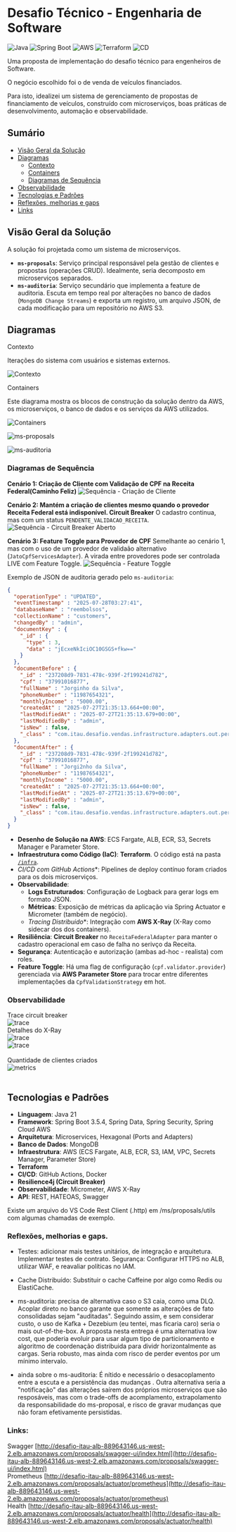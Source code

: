 # Desafio Técnico - Engenharia de Software
![Java](https://img.shields.io/badge/Java-21-blue.svg)
![Spring Boot](https://img.shields.io/badge/Spring%20Boot-3.5.4-brightgreen.svg)
![AWS](https://img.shields.io/badge/AWS-ECS%20|%20S3%20|%20ECR-orange.svg)
![Terraform](https://img.shields.io/badge/Terraform-IaC-blueviolet.svg)
![CD](https://img.shields.io/badge/CI/CD-GitHub%20Actions-lightgrey.svg)

Uma proposta de implementação do desafio técnico para engenheiros de Software.


O negócio escolhido foi o de venda de veículos financiados.

Para isto, idealizei um sistema de gerenciamento de propostas de financiamento de veículos, construído com microserviços, boas práticas de desenvolvimento, automação e observabilidade.

## Sumário

- [Visão Geral da Solução](#visão-geral-da-solução)
- [Diagramas ](#diagramas)
  - [Contexto](#contexto)
  - [Containers](#containers)
  - [Diagramas de Sequência](#diagramas-de-sequência)
- [Observabilidade](#observabilidade)
- [Tecnologias e Padrões](#tecnologias-e-padrões)
- [Reflexões, melhorias e gaps](#reflexões-melhorias-e-gaps)
- [Links](#links)

## Visão Geral da Solução

A solução foi projetada como um sistema de microserviços.

- **`ms-proposals`**: Serviço principal responsável pela gestão de clientes e propostas (operações CRUD). Idealmente, seria decomposto em microserviços separados.
- **`ms-auditoria`**: Serviço secundário que implementa a feature de auditoria. Escuta em tempo real por alterações no banco de dados (`MongoDB Change Streams`) e exporta um registro, um arquivo JSON, de cada modificação para um repositório no AWS S3.

## Diagramas

Contexto

Iterações do sistema com usuários e sistemas externos.

![Contexto](/docs/1.Contexto%20do%20Sistema%20de%20Vendas.png)

Containers

Este diagrama mostra os blocos de construção da solução dentro da AWS, os microserviços, o banco de dados e os serviços da AWS utilizados.

![Containers](/docs/2.Containers%20do%20Sistema%20de%20Vendas.png)

![ms-proposals](/docs/3.Componentes%20do%20ms-proposals.png)

![ms-auditoria](/docs/4.Componentes%20do%20ms-auditoria.png)

### Diagramas de Sequência

**Cenário 1: Criação de Cliente com Validação de CPF na Receita Federal(Caminho Feliz)**
![Sequência - Criação de Cliente](/docs/5caminho-feliz-cpf-receita.png)

**Cenário 2: Mantém a criação de clientes mesmo quando o provedor Receita Federal está indisponível. Circuit Breaker**
O cadastro continua, mas com um status `PENDENTE_VALIDACAO_RECEITA`.
![Sequência - Circuit Breaker Aberto](/docs/8.caminho-feliz-cpf-receita-circuit-aberto.png)

**Cenário 3: Feature Toggle para Provedor de CPF**
Semelhante ao cenário 1, mas com o uso de um provedor de validaão alternativo (`JatoCpfServicesAdapter`).
A virada entre provedores pode ser controlada LIVE com Feature Toggle.
![Sequência - Feature Toggle](/docs/7.caminho-feliz-cpf-jatocpf.png)

Exemplo de JSON de auditoria gerado pelo `ms-auditoria`:
```json
{
  "operationType" : "UPDATED",
  "eventTimestamp" : "2025-07-28T03:27:41",
  "databaseName" : "reembolsos",
  "collectionName" : "customers",
  "changedBy" : "admin",
  "documentKey" : {
    "_id" : {
      "type" : 3,
      "data" : "jEcxeNkIciOC10GSGS+fkw=="
    }
  },
  "documentBefore" : {
    "_id" : "237208d9-7831-478c-939f-2f199241d782",
    "cpf" : "37991016877",
    "fullName" : "Jorginho da Silva",
    "phoneNumber" : "11987654321",
    "monthlyIncome" : "5000.00",
    "createdAt" : "2025-07-27T21:35:13.664+00:00",
    "lastModifiedAt" : "2025-07-27T21:35:13.679+00:00",
    "lastModifiedBy" : "admin",
    "isNew" : false,
    "_class" : "com.itau.desafio.vendas.infrastructure.adapters.out.persistence.mongodb.documents.CustomerDocument"
  },
  "documentAfter" : {
    "_id" : "237208d9-7831-478c-939f-2f199241d782",
    "cpf" : "37991016877",
    "fullName" : "Jorgi2nho da Silva",
    "phoneNumber" : "11987654321",
    "monthlyIncome" : "5000.00",
    "createdAt" : "2025-07-27T21:35:13.664+00:00",
    "lastModifiedAt" : "2025-07-27T21:35:13.679+00:00",
    "lastModifiedBy" : "admin",
    "isNew" : false,
    "_class" : "com.itau.desafio.vendas.infrastructure.adapters.out.persistence.mongodb.documents.CustomerDocument"
  }
}

```

-   **Desenho de Solução na AWS**: ECS Fargate, ALB, ECR, S3, Secrets Manager e Parameter Store.
-   **Infraestrutura como Código (IaC)**: **Terraform**. O código está na pasta [`/infra`](./infra).
-   *CI/CD com GitHub Actions**: Pipelines de deploy contínuo foram criados para os dois microserviços.
-   **Observabilidade**:
    -   **Logs Estruturados**: Configuração de Logback para gerar logs em formato JSON.
    -   **Métricas**: Exposição de métricas da aplicação via Spring Actuator e Micrometer (também de negócio).
    -   *Tracing Distribuido**: Integração com **AWS X-Ray** (X-Ray como sidecar dos dos containers).
-   **Resiliência**: **Circuit Breaker** no `ReceitaFederalAdapter` para manter o cadastro operacional em caso de falha no serivço da Receita.
-   **Segurança**: Autenticação e autorização (ambas ad-hoc - realista) com roles.
-   **Feature Toggle**: Há uma flag de configuração (`cpf.validator.provider`) gerenciada via **AWS Parameter Store** para trocar entre diferentes implementações da `CpfValidationStrategy` em hot.

### Observabilidade

Trace circuit breaker<br>
![trace](/imgs/trace1.png)<br>
Detalhes do X-Ray<br>
![trace](/imgs/trace2.png)<br>
![trace](/imgs/trace3.png)<br><br>
Quantidade de clientes criados<br>
![metrics](/imgs/prometheus.png)<br><br>

## Tecnologias e Padrões

-   **Linguagem**: Java 21
-   **Framework**: Spring Boot 3.5.4, Spring Data, Spring Security, Spring Cloud AWS
-   **Arquitetura**: Microservices, Hexagonal (Ports and Adapters)
-   **Banco de Dados**: MongoDB
-   **Infraestrutura**: AWS (ECS Fargate, ALB, ECR, S3, IAM, VPC, Secrets Manager, Parameter Store)
-   **Terraform**
-   **CI/CD**: GitHub Actions, Docker
-   **Resilience4j (Circuit Breaker)**
-   **Observabilidade**: Micrometer, AWS X-Ray
-   **API**: REST, HATEOAS, Swagger

Existe um arquivo do VS Code Rest Client (.http) em /ms/proposals/utils com algumas chamadas de exemplo.

### Reflexões, melhorias e gaps.
- Testes: adicionar mais testes unitários, de integração e arquitetura. Implementar testes de contrato.
Segurança: Configurar HTTPS no ALB, utilizar WAF, e reavaliar políticas no IAM.
- Cache Distribuído: Substituir o cache Caffeine por algo como Redis ou ElastiCache.

- ms-auditoria: precisa de alternativa caso o S3 caia, como uma DLQ.
Acoplar direto no banco garante que somente as alterações de fato consolidadas sejam "auditadas".
Seguindo assim, e sem considerar custo, o uso de Kafka + Dezebium (eu tentei, mas ficaria caro) seria o mais out-of-the-box.
A proposta nesta entrega é uma alternativa low cost, que poderia evoluir para usar algum tipo de particionamento e algoritmo de coordenação distribuida para dividr horizontalmente as cargas. Seria robusto, mas ainda com risco de perder eventos por um mínimo intervalo.

- ainda sobre o ms-auditoria: É nítido e necessário o desacoplamento entre a escuta e a persistência das mudanças .
Outra alternativa seria a "notificação" das alterações saírem dos próprios microserviços que são resposáveis, mas com o trade-offs de acomplamento, extrapolamento da responsabilidade do ms-proposal, e risco de gravar mudanças que não foram efetivamente persistidas.


### Links:
Swagger [http://desafio-itau-alb-889643146.us-west-2.elb.amazonaws.com/proposals/swagger-ui/index.html](http://desafio-itau-alb-889643146.us-west-2.elb.amazonaws.com/proposals/swagger-ui/index.html)<br>
Prometheus [http://desafio-itau-alb-889643146.us-west-2.elb.amazonaws.com/proposals/actuator/prometheus](http://desafio-itau-alb-889643146.us-west-2.elb.amazonaws.com/proposals/actuator/prometheus)<br>
Health [http://desafio-itau-alb-889643146.us-west-2.elb.amazonaws.com/proposals/actuator/health](http://desafio-itau-alb-889643146.us-west-2.elb.amazonaws.com/proposals/actuator/health)
